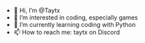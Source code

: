 - 👋 Hi, I’m @Taytx
- 👀 I’m interested in coding, especially games
- 🌱 I’m currently learning coding with Python
- 📫 How to reach me: taytx on Discord

<!---
Taytx/Taytx is a ✨ special ✨ repository because its `README.md` (this file) appears on your GitHub profile.
You can click the Preview link to take a look at your changes.
--->
